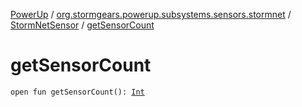 [PowerUp](../../index.md) / [org.stormgears.powerup.subsystems.sensors.stormnet](../index.md) / [StormNetSensor](index.md) / [getSensorCount](./get-sensor-count.md)

# getSensorCount

`open fun getSensorCount(): `[`Int`](https://kotlinlang.org/api/latest/jvm/stdlib/kotlin/-int/index.html)